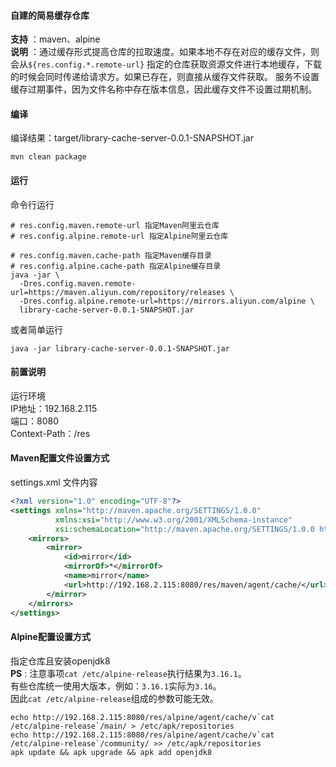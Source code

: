 #### 自建的简易缓存仓库

**支持** ：maven、alpine  
**说明** ：通过缓存形式提高仓库的拉取速度。如果本地不存在对应的缓存文件，则会从`${res.config.*.remote-url}`
指定的仓库获取资源文件进行本地缓存，下载的时候会同时传递给请求方。如果已存在，则直接从缓存文件获取。
服务不设置缓存过期事件，因为文件名称中存在版本信息，因此缓存文件不设置过期机制。

#### 编译

编译结果：target/library-cache-server-0.0.1-SNAPSHOT.jar

```shell
mvn clean package 
```

#### 运行

命令行运行

```shell
# res.config.maven.remote-url 指定Maven阿里云仓库
# res.config.alpine.remote-url 指定Alpine阿里云仓库

# res.config.maven.cache-path 指定Maven缓存目录
# res.config.alpine.cache-path 指定Alpine缓存目录 
java -jar \
  -Dres.config.maven.remote-url=https://maven.aliyun.com/repository/releases \
  -Dres.config.alpine.remote-url=https://mirrors.aliyun.com/alpine \
  library-cache-server-0.0.1-SNAPSHOT.jar
```
或者简单运行
```shell
java -jar library-cache-server-0.0.1-SNAPSHOT.jar
```

#### 前置说明

运行环境  
IP地址：192.168.2.115  
端口：8080  
Context-Path：/res

#### Maven配置文件设置方式

settings.xml 文件内容

```xml
<?xml version="1.0" encoding="UTF-8"?>
<settings xmlns="http://maven.apache.org/SETTINGS/1.0.0"
          xmlns:xsi="http://www.w3.org/2001/XMLSchema-instance"
          xsi:schemaLocation="http://maven.apache.org/SETTINGS/1.0.0 http://maven.apache.org/xsd/settings-1.0.0.xsd">
    <mirrors>
        <mirror>
            <id>mirror</id>
            <mirrorOf>*</mirrorOf>
            <name>mirror</name>
            <url>http://192.168.2.115:8080/res/maven/agent/cache/</url>
        </mirror>
    </mirrors>
</settings>

```

#### Alpine配置设置方式

指定仓库且安装openjdk8  
**PS** : 注意事项`cat /etc/alpine-release`执行结果为`3.16.1`。  
有些仓库统一使用大版本，例如：`3.16.1`实际为`3.16`。  
因此`cat /etc/alpine-release`组成的参数可能无效。

```shell
echo http://192.168.2.115:8080/res/alpine/agent/cache/v`cat /etc/alpine-release`/main/ > /etc/apk/repositories 
echo http://192.168.2.115:8080/res/alpine/agent/cache/v`cat /etc/alpine-release`/community/ >> /etc/apk/repositories 
apk update && apk upgrade && apk add openjdk8
```